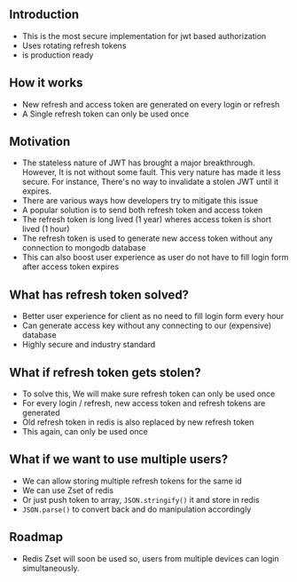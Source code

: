 ## Introduction

- This is the most secure implementation for jwt based authorization
- Uses rotating refresh tokens
- is production ready

## How it works

- New refresh and access token are generated on every login or refresh
- A Single refresh token can only be used once

## Motivation

- The stateless nature of JWT has brought a major breakthrough. However, It is not without some fault. This very nature has made it less secure. For instance, There's no way to invalidate a stolen JWT until it expires.
- There are various ways how developers try to mitigate this issue
- A popular solution is to send both refresh token and access token
- The refresh token is long lived (1 year) wheres access token is short lived (1 hour)
- The refresh token is used to generate new access token without any connection to mongodb database
- This can also boost user experience as user do not have to fill login form after access token expires

## What has refresh token solved?

- Better user experience for client as no need to fill login form every hour
- Can generate access key without any connecting to our (expensive) database
- Highly secure and industry standard

## What if refresh token gets stolen?

- To solve this, We will make sure refresh token can only be used once
- For every login / refresh, new access token and refresh tokens are generated
- Old refresh token in redis is also replaced by new refresh token
- This again, can only be used once

## What if we want to use multiple users?

- We can allow storing multiple refresh tokens for the same id
- We can use Zset of redis
- Or just push token to array, `JSON.stringify()` it and store in redis
- `JSON.parse()` to convert back and do manipulation accordingly

## Roadmap

- Redis Zset will soon be used so, users from multiple devices can login simultaneously.
